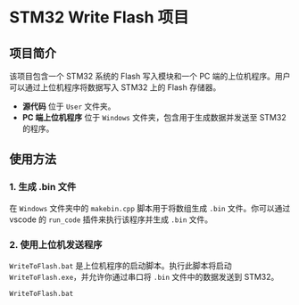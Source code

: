 # STM32 Write Flash 项目

## 项目简介
该项目包含一个 STM32 系统的 Flash 写入模块和一个 PC 端的上位机程序。用户可以通过上位机程序将数据写入 STM32 上的 Flash 存储器。

- **源代码** 位于 `User` 文件夹。
- **PC 端上位机程序** 位于 `Windows` 文件夹，包含用于生成数据并发送至 STM32 的程序。

## 使用方法

### 1. 生成 .bin 文件
在 `Windows` 文件夹中的 `makebin.cpp` 脚本用于将数组生成 `.bin` 文件。你可以通过 vscode 的 `run_code` 插件来执行该程序并生成 `.bin` 文件。

### 2. 使用上位机发送程序
`WriteToFlash.bat` 是上位机程序的启动脚本。执行此脚本将启动 `WriteToFlash.exe`，并允许你通过串口将 `.bin` 文件中的数据发送到 STM32。

```bash
WriteToFlash.bat
